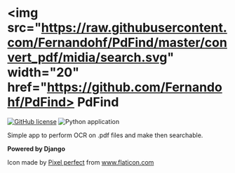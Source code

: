 # <img src="https://raw.githubusercontent.com/Fernandohf/PdFind/master/convert_pdf/midia/search.svg" width="20" href="https://github.com/Fernandohf/PdFind> PdFind
[![GitHub license](https://img.shields.io/github/license/Fernandohf/PdFind)](https://github.com/Fernandohf/PdFind/blob/master/LICENSE)
![Python application](https://github.com/Fernandohf/PdFind/workflows/Python%20application/badge.svg?branch=master)

Simple app to perform OCR on .pdf files and make then searchable.

**Powered by Django**

Icon made by <a href="https://icon54.com/" title="Pixel perfect">Pixel perfect</a> from <a href="https://www.flaticon.com/" title="Flaticon"> www.flaticon.com</a>

